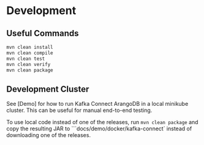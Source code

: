 # Development
## Useful Commands
```bash
mvn clean install
mvn clean compile
mvn clean test
mvn clean verify
mvn clean package
```

## Development Cluster
See [Demo] for how to run Kafka Connect ArangoDB in a local minikube cluster. This can be useful for manual end-to-end testing.

To use local code instead of one of the releases, run `mvn clean package` and copy the resulting JAR to ```docs/demo/docker/kafka-connect` instead of downloading one of the releases.